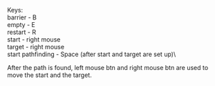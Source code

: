 Keys:\
barrier - B\
empty - E\
restart - R\
start - right mouse\
target - right mouse\
start pathfinding - Space (after start and target are set up)\

After the path is found, left mouse btn and right mouse btn are used to move the start and the target.
